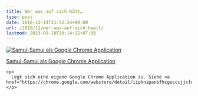 ```yaml
---
title: Wer was auf sich hält…
type: post
date: 2010-12-14T21:52:24+00:00
url: /2010/12/wer-was-auf-sich-haelt/
lastmod: 2023-09-10T19:14:12+07:00
---
```

<div class="media image">
  <a href="http://www.flickr.com/photos/schreibblogade/5262915425/" title="Samui-Samui als Google Chrome Application"><img src="//farm6.static.flickr.com/5163/5262915425_5fa11715c9_z.jpg" alt="Samui-Samui als Google Chrome Application" /></p>

  <p>
    Samui-Samui als Google Chrome Application
  </p>

  <p>
    </a></div>

    <p>
      Legt sich eine eigene Google Chrome Application zu. Siehe <a href="https://chrome.google.com/webstore/detail/iiphnipanbfhcgecccjjcfohmefcoffg">hier</a>.
    </p>
